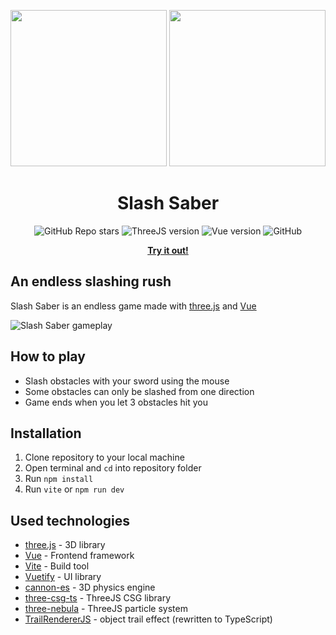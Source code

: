 
<p align="center">
<img src="./public/logo.svg#gh-light-mode-only" width="250" />
<img src="./public/logo_white.svg#gh-dark-mode-only" width="250" />
</p>

<h1 align="center">Slash Saber</h1>

<p align="center">
  <img alt="GitHub Repo stars" src="https://img.shields.io/github/stars/honzaap/SlashSaber" />
  <img alt="ThreeJS version" src="https://img.shields.io/badge/threejs-v153-d5a814" />
  <img alt="Vue version" src="https://img.shields.io/badge/vue-v3.2-24e064" />
  <img alt="GitHub" src="https://img.shields.io/github/license/honzaap/SlashSaber" />

</p>

<p align="center">
    <a href="https://slashsaber.com">
        <b>Try it out!</b>
    </a>
</p>

## An endless slashing rush
<p>Slash Saber is an endless game made with <a href="https://github.com/mrdoob/three.js" target="_blank">three.js</a> and <a href="https://github.com/vuejs/core" target="_blank">Vue</a></p>

<img alt="Slash Saber gameplay" src="./public/readme_loop.webp"/>

## How to play
- Slash obstacles with your sword using the mouse
- Some obstacles can only be slashed from one direction
- Game ends when you let 3 obstacles hit you

## Installation
1. Clone repository to your local machine
2. Open terminal and `cd` into repository folder
3. Run `npm install`
4. Run `vite` or `npm run dev`

## Used technologies
- <a href="https://github.com/mrdoob/three.js" target="_blank">three.js</a> - 3D library
- <a href="https://github.com/vuejs/core" target="_blank">Vue</a> - Frontend framework
- <a href="https://github.com/vitejs/vite" target="_blank">Vite</a> - Build tool
- <a href="https://github.com/vuetifyjs/vuetify" target="_blank">Vuetify</a> - UI library
- <a href="https://github.com/pmndrs/cannon-es" target="_blank">cannon-es</a> - 3D physics engine
- <a href="https://github.com/samalexander/three-csg-ts" target="_blank">three-csg-ts</a> - ThreeJS CSG library
- <a href="https://github.com/creativelifeform/three-nebula" target="_blank">three-nebula</a> - ThreeJS particle system
- <a href="https://github.com/mkkellogg/TrailRendererJS" target="_blank">TrailRendererJS</a> - object trail effect (rewritten to TypeScript)
